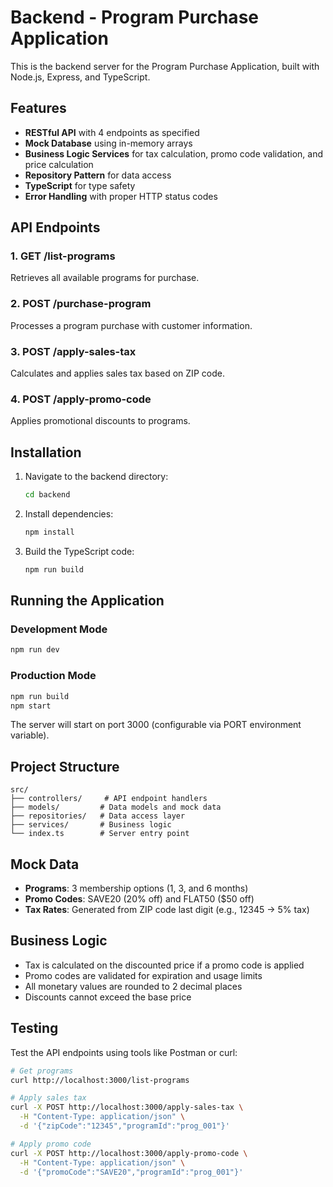 # Backend - Program Purchase Application

This is the backend server for the Program Purchase Application, built with Node.js, Express, and TypeScript.

## Features

- **RESTful API** with 4 endpoints as specified
- **Mock Database** using in-memory arrays
- **Business Logic Services** for tax calculation, promo code validation, and price calculation
- **Repository Pattern** for data access
- **TypeScript** for type safety
- **Error Handling** with proper HTTP status codes

## API Endpoints

### 1. GET /list-programs
Retrieves all available programs for purchase.

### 2. POST /purchase-program
Processes a program purchase with customer information.

### 3. POST /apply-sales-tax
Calculates and applies sales tax based on ZIP code.

### 4. POST /apply-promo-code
Applies promotional discounts to programs.

## Installation

1. Navigate to the backend directory:
   ```bash
   cd backend
   ```

2. Install dependencies:
   ```bash
   npm install
   ```

3. Build the TypeScript code:
   ```bash
   npm run build
   ```

## Running the Application

### Development Mode
```bash
npm run dev
```

### Production Mode
```bash
npm run build
npm start
```

The server will start on port 3000 (configurable via PORT environment variable).

## Project Structure

```
src/
├── controllers/     # API endpoint handlers
├── models/         # Data models and mock data
├── repositories/   # Data access layer
├── services/       # Business logic
└── index.ts        # Server entry point
```

## Mock Data

- **Programs**: 3 membership options (1, 3, and 6 months)
- **Promo Codes**: SAVE20 (20% off) and FLAT50 ($50 off)
- **Tax Rates**: Generated from ZIP code last digit (e.g., 12345 → 5% tax)

## Business Logic

- Tax is calculated on the discounted price if a promo code is applied
- Promo codes are validated for expiration and usage limits
- All monetary values are rounded to 2 decimal places
- Discounts cannot exceed the base price

## Testing

Test the API endpoints using tools like Postman or curl:

```bash
# Get programs
curl http://localhost:3000/list-programs

# Apply sales tax
curl -X POST http://localhost:3000/apply-sales-tax \
  -H "Content-Type: application/json" \
  -d '{"zipCode":"12345","programId":"prog_001"}'

# Apply promo code
curl -X POST http://localhost:3000/apply-promo-code \
  -H "Content-Type: application/json" \
  -d '{"promoCode":"SAVE20","programId":"prog_001"}'
```
